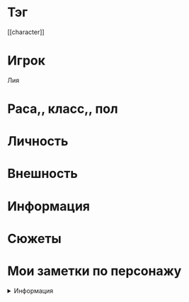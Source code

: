 # Тэг
[[character]]
# Игрок
Лия
# Раса,, класс,, пол

# Личность

# Внешность

# Информация

# Сюжеты

# Мои заметки по персонажу
<details>
<summary>
Информация
</summary>
<p>
Скрытая информация
</p>
</details>
